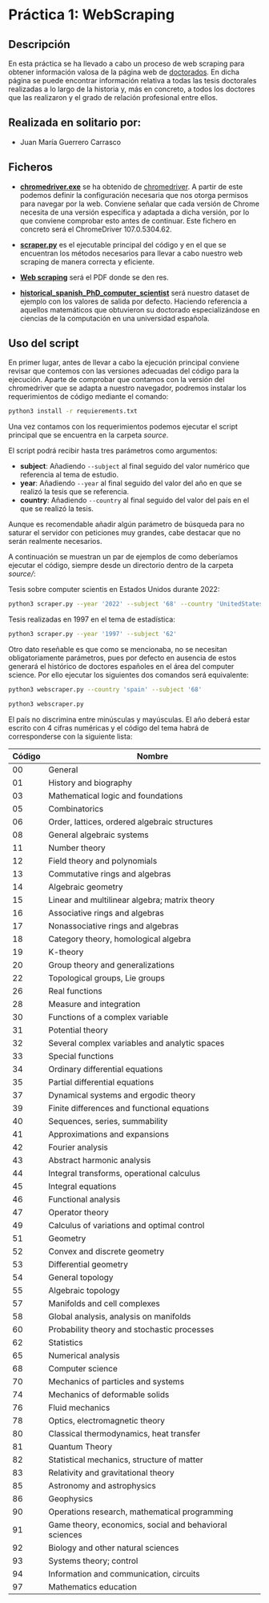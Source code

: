 # Práctica 1: WebScraping

## Descripción

En esta práctica se ha llevado a cabo un proceso de web scraping para obtener información valosa de la página web de [doctorados](https://genealogy.math.ndsu.nodak.edu/). En dicha página se puede encontrar información relativa a todas las tesis doctorales realizadas a lo largo de la historia y, más en concreto, a todos los doctores que las realizaron y el grado de relación profesional entre ellos.

## Realizada en solitario por:

- Juan María Guerrero Carrasco

## Ficheros

- **[chromedriver.exe](https://github.com/jmguerreroca/WebScraping/blob/master/chromedriver.exe)** se ha obtenido de [chromedriver](https://chromedriver.chromium.org/downloads). A partir de este podemos definir la configuración necesaria que nos otorga permisos para navegar por la web. Conviene señalar que cada versión de Chrome necesita de una versión específica y adaptada a dicha versión, por lo que conviene comprobar esto antes de continuar. Este fichero en concreto será el ChromeDriver 107.0.5304.62.

- **[scraper.py](https://github.com/jmguerreroca/WebScraping/blob/master/webscraper.py)** es el ejecutable principal del código y en el que se encuentran los métodos necesarios para llevar a cabo nuestro web scraping de manera correcta y eficiente.

- **[Web scraping](https://github.com/jmguerreroca/WebScraping/blob/master/Web%20scraping%20answers.pdf)** será el PDF donde se den res.

- **[historical_spanish_PhD_computer_scientist](https://doi.org/10.5281/zenodo.7346828)** será nuestro dataset de ejemplo con los valores de salida por defecto. Haciendo referencia a aquellos matemáticos que obtuvieron su doctorado especializándose en ciencias de la computación en una universidad española.

## Uso del script

En primer lugar, antes de llevar a cabo la ejecución principal conviene revisar que contemos con las versiones adecuadas del código para la ejecución. Aparte de comprobar que contamos con la versión del chromedriver que se adapta a nuestro navegador, podremos instalar los requerimientos de código mediante el comando:

```bash
python3 install -r requierements.txt
```

Una vez contamos con los requerimientos podemos ejecutar el script principal que se encuentra en la carpeta *source*.

El script podrá recibir hasta tres parámetros como argumentos:

- **subject**: Añadiendo `--subject` al final seguido del valor numérico que referencia al tema de estudio.
- **year**: Añadiendo `--year` al final seguido del valor del año en que se realizó la tesis que se referencia.
- **country**: Añadiendo `--country` al final seguido del valor del país en el que se realizó la tesis.

Aunque es recomendable añadir algún parámetro de búsqueda para no saturar el servidor con peticiones muy grandes, cabe destacar que no serán realmente necesarios.

A continuación se muestran un par de ejemplos de como deberíamos ejecutar el código, siempre desde un directorio dentro de la carpeta *source/*:

Tesis sobre computer scientis en Estados Unidos durante 2022:

```bash
python3 scraper.py --year '2022' --subject '68' --country 'UnitedStates'
```

Tesis realizadas en 1997 en el tema de estadística:

```bash
python3 scraper.py --year '1997' --subject '62'
```

Otro dato reseñable es que como se mencionaba, no se necesitan obligatoriamente parámetros, pues por defecto en ausencia de estos generará el histórico de doctores españoles en el área del computer science.
Por ello ejecutar los siguientes dos comandos será equivalente:

```bash
python3 webscraper.py --country 'spain' --subject '68'
```
```bash
python3 webscraper.py
```

El país no discrimina entre minúsculas y mayúsculas. El año deberá estar escrito con 4 cifras numéricas y el código del tema habrá de corresponderse con la siguiente lista:

| Código | Nombre                                                 |
| ------ | ------------------------------------------------------ |
| 00     | General                                                |
| 01     | History and biography                                  |
| 03     | Mathematical logic and foundations                     |
| 05     | Combinatorics                                          |
| 06     | Order, lattices, ordered algebraic structures          |
| 08     | General algebraic systems                              |
| 11     | Number theory                                          |
| 12     | Field theory and polynomials                           |
| 13     | Commutative rings and algebras                         |
| 14     | Algebraic geometry                                     |
| 15     | Linear and multilinear algebra; matrix theory          |
| 16     | Associative rings and algebras                         |
| 17     | Nonassociative rings and algebras                      |
| 18     | Category theory, homological algebra                   |
| 19     | K-theory                                               |
| 20     | Group theory and generalizations                       |
| 22     | Topological groups, Lie groups                         |
| 26     | Real functions                                         |
| 28     | Measure and integration                                |
| 30     | Functions of a complex variable                        |
| 31     | Potential theory                                       |
| 32     | Several complex variables and analytic spaces          |
| 33     | Special functions                                      |
| 34     | Ordinary differential equations                        |
| 35     | Partial differential equations                         |
| 37     | Dynamical systems and ergodic theory                   |
| 39     | Finite differences and functional equations            |
| 40     | Sequences, series, summability                         |
| 41     | Approximations and expansions                          |
| 42     | Fourier analysis                                       |
| 43     | Abstract harmonic analysis                             |
| 44     | Integral transforms, operational calculus              |
| 45     | Integral equations                                     |
| 46     | Functional analysis                                    |
| 47     | Operator theory                                        |
| 49     | Calculus of variations and optimal control             |
| 51     | Geometry                                               |
| 52     | Convex and discrete geometry                           |
| 53     | Differential geometry                                  |
| 54     | General topology                                       |
| 55     | Algebraic topology                                     |
| 57     | Manifolds and cell complexes                           |
| 58     | Global analysis, analysis on manifolds                 |
| 60     | Probability theory and stochastic processes            |
| 62     | Statistics                                             |
| 65     | Numerical analysis                                     |
| 68     | Computer science                                       |
| 70     | Mechanics of particles and systems                     |
| 74     | Mechanics of deformable solids                         |
| 76     | Fluid mechanics                                        |
| 78     | Optics, electromagnetic theory                         |
| 80     | Classical thermodynamics, heat transfer                |
| 81     | Quantum Theory                                         |
| 82     | Statistical mechanics, structure of matter             |
| 83     | Relativity and gravitational theory                    |
| 85     | Astronomy and astrophysics                             |
| 86     | Geophysics                                             |
| 90     | Operations research, mathematical programming          |
| 91     | Game theory, economics, social and behavioral sciences |
| 92     | Biology and other natural sciences                     |
| 93     | Systems theory; control                                |
| 94     | Information and communication, circuits                |
| 97     | Mathematics education                                  |

